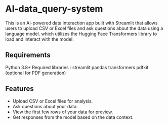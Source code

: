 # AI-data_query-system

This is an AI-powered data interaction app built with Streamlit that allows users to upload CSV or Excel files and ask questions about the data using a language model. which utilizes the Hugging Face Transformers library to load and interact with the model.

## Requirements

Python 3.8+
Required libraries :
streamlit
pandas
transformers
pdfkit (optional for PDF generation)

## Features

- Upload CSV or Excel files for analysis.
- Ask questions about your data.
- View the first few rows of your data for preview.
- Get responses from the model based on the data context.
